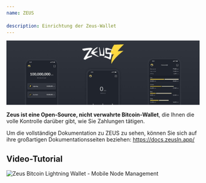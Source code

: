 ```yaml
---
name: ZEUS

description: Einrichtung der Zeus-Wallet
---
```


![Zeus](assets/cover.jpeg)

**Zeus ist eine Open-Source, nicht verwahrte Bitcoin-Wallet**, die Ihnen die volle Kontrolle darüber gibt, wie Sie Zahlungen tätigen.

Um die vollständige Dokumentation zu ZEUS zu sehen, können Sie sich auf ihre großartigen Dokumentationsseiten beziehen: https://docs.zeusln.app/

## Video-Tutorial

![Zeus Bitcoin Lightning Wallet - Mobile Node Management ](https://youtu.be/hmmehTnV3ys)
